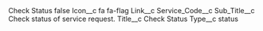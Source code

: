 <?xml version="1.0" encoding="UTF-8"?>
<CustomMetadata xmlns="http://soap.sforce.com/2006/04/metadata" xmlns:xsi="http://www.w3.org/2001/XMLSchema-instance" xmlns:xsd="http://www.w3.org/2001/XMLSchema">
    <label>Check Status</label>
    <protected>false</protected>
    <values>
        <field>Icon__c</field>
        <value xsi:type="xsd:string">fa fa-flag</value>
    </values>
    <values>
        <field>Link__c</field>
        <value xsi:nil="true"/>
    </values>
    <values>
        <field>Service_Code__c</field>
        <value xsi:nil="true"/>
    </values>
    <values>
        <field>Sub_Title__c</field>
        <value xsi:type="xsd:string">Check status of service request.</value>
    </values>
    <values>
        <field>Title__c</field>
        <value xsi:type="xsd:string">Check Status</value>
    </values>
    <values>
        <field>Type__c</field>
        <value xsi:type="xsd:string">status</value>
    </values>
</CustomMetadata>
